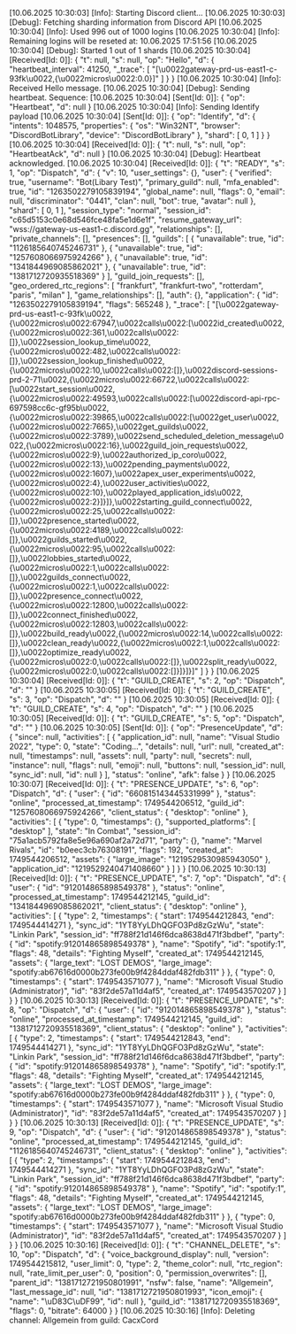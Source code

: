 [10.06.2025 10:30:03] [Info]: Starting Discord client...
[10.06.2025 10:30:03] [Debug]: Fetching sharding information from Discord API
[10.06.2025 10:30:04] [Info]: Used 996 out of 1000 logins
[10.06.2025 10:30:04] [Info]: Remaining logins will be reseted at: 10.06.2025 17:51:56
[10.06.2025 10:30:04] [Debug]: Started 1 out of 1 shards
[10.06.2025 10:30:04] [Received[Id: 0]]: {
  "t": null,
  "s": null,
  "op": "Hello",
  "d": {
    "heartbeat_interval": 41250,
    "_trace": [
      "[\u0022gateway-prd-us-east1-c-93fk\u0022,{\u0022micros\u0022:0.0}]"
    ]
  }
}
[10.06.2025 10:30:04] [Info]: Received Hello message.
[10.06.2025 10:30:04] [Debug]: Sending heartbeat. Sequence: 
[10.06.2025 10:30:04] [Sent[Id: 0]]: {
  "op": "Heartbeat",
  "d": null
}
[10.06.2025 10:30:04] [Info]: Sending Identify payload
[10.06.2025 10:30:04] [Sent[Id: 0]]: {
  "op": "Identify",
  "d": {
    "intents": 1048575,
    "properties": {
      "os": "Win32NT",
      "browser": "DiscordBotLibrary",
      "device": "DiscordBotLibrary"
    },
    "shard": [
      0,
      1
    ]
  }
}
[10.06.2025 10:30:04] [Received[Id: 0]]: {
  "t": null,
  "s": null,
  "op": "HeartbeatAck",
  "d": null
}
[10.06.2025 10:30:04] [Debug]: Heartbeat acknowledged.
[10.06.2025 10:30:04] [Received[Id: 0]]: {
  "t": "READY",
  "s": 1,
  "op": "Dispatch",
  "d": {
    "v": 10,
    "user_settings": {},
    "user": {
      "verified": true,
      "username": "Bot(Libary Test)",
      "primary_guild": null,
      "mfa_enabled": true,
      "id": "1263502279105839194",
      "global_name": null,
      "flags": 0,
      "email": null,
      "discriminator": "0441",
      "clan": null,
      "bot": true,
      "avatar": null
    },
    "shard": [
      0,
      1
    ],
    "session_type": "normal",
    "session_id": "c65d5153c0e68d546fce48fa5e1d6e1f",
    "resume_gateway_url": "wss://gateway-us-east1-c.discord.gg",
    "relationships": [],
    "private_channels": [],
    "presences": [],
    "guilds": [
      {
        "unavailable": true,
        "id": "1126185640745246731"
      },
      {
        "unavailable": true,
        "id": "1257608066975924266"
      },
      {
        "unavailable": true,
        "id": "1341844969085862021"
      },
      {
        "unavailable": true,
        "id": "1381712720935518369"
      }
    ],
    "guild_join_requests": [],
    "geo_ordered_rtc_regions": [
      "frankfurt",
      "frankfurt-two",
      "rotterdam",
      "paris",
      "milan"
    ],
    "game_relationships": [],
    "auth": {},
    "application": {
      "id": "1263502279105839194",
      "flags": 565248
    },
    "_trace": [
      "[\u0022gateway-prd-us-east1-c-93fk\u0022,{\u0022micros\u0022:67947,\u0022calls\u0022:[\u0022id_created\u0022,{\u0022micros\u0022:361,\u0022calls\u0022:[]},\u0022session_lookup_time\u0022,{\u0022micros\u0022:482,\u0022calls\u0022:[]},\u0022session_lookup_finished\u0022,{\u0022micros\u0022:10,\u0022calls\u0022:[]},\u0022discord-sessions-prd-2-71\u0022,{\u0022micros\u0022:66722,\u0022calls\u0022:[\u0022start_session\u0022,{\u0022micros\u0022:49593,\u0022calls\u0022:[\u0022discord-api-rpc-697598cc6c-gf95b\u0022,{\u0022micros\u0022:39865,\u0022calls\u0022:[\u0022get_user\u0022,{\u0022micros\u0022:7665},\u0022get_guilds\u0022,{\u0022micros\u0022:3789},\u0022send_scheduled_deletion_message\u0022,{\u0022micros\u0022:16},\u0022guild_join_requests\u0022,{\u0022micros\u0022:9},\u0022authorized_ip_coro\u0022,{\u0022micros\u0022:13},\u0022pending_payments\u0022,{\u0022micros\u0022:1607},\u0022apex_user_experiments\u0022,{\u0022micros\u0022:4},\u0022user_activities\u0022,{\u0022micros\u0022:10},\u0022played_application_ids\u0022,{\u0022micros\u0022:2}]}]},\u0022starting_guild_connect\u0022,{\u0022micros\u0022:25,\u0022calls\u0022:[]},\u0022presence_started\u0022,{\u0022micros\u0022:4189,\u0022calls\u0022:[]},\u0022guilds_started\u0022,{\u0022micros\u0022:95,\u0022calls\u0022:[]},\u0022lobbies_started\u0022,{\u0022micros\u0022:1,\u0022calls\u0022:[]},\u0022guilds_connect\u0022,{\u0022micros\u0022:1,\u0022calls\u0022:[]},\u0022presence_connect\u0022,{\u0022micros\u0022:12800,\u0022calls\u0022:[]},\u0022connect_finished\u0022,{\u0022micros\u0022:12803,\u0022calls\u0022:[]},\u0022build_ready\u0022,{\u0022micros\u0022:14,\u0022calls\u0022:[]},\u0022clean_ready\u0022,{\u0022micros\u0022:1,\u0022calls\u0022:[]},\u0022optimize_ready\u0022,{\u0022micros\u0022:0,\u0022calls\u0022:[]},\u0022split_ready\u0022,{\u0022micros\u0022:0,\u0022calls\u0022:[]}]}]}]"
    ]
  }
}
[10.06.2025 10:30:04] [Received[Id: 0]]: {
  "t": "GUILD_CREATE",
  "s": 2,
  "op": "Dispatch",
  "d": ""
}
[10.06.2025 10:30:05] [Received[Id: 0]]: {
  "t": "GUILD_CREATE",
  "s": 3,
  "op": "Dispatch",
  "d": ""
}
[10.06.2025 10:30:05] [Received[Id: 0]]: {
  "t": "GUILD_CREATE",
  "s": 4,
  "op": "Dispatch",
  "d": ""
}
[10.06.2025 10:30:05] [Received[Id: 0]]: {
  "t": "GUILD_CREATE",
  "s": 5,
  "op": "Dispatch",
  "d": ""
}
[10.06.2025 10:30:05] [Sent[Id: 0]]: {
  "op": "PresenceUpdate",
  "d": {
    "since": null,
    "activities": [
      {
        "application_id": null,
        "name": "Visual Studio 2022",
        "type": 0,
        "state": "Coding...",
        "details": null,
        "url": null,
        "created_at": null,
        "timestamps": null,
        "assets": null,
        "party": null,
        "secrets": null,
        "instance": null,
        "flags": null,
        "emoji": null,
        "buttons": null,
        "session_id": null,
        "sync_id": null,
        "id": null
      }
    ],
    "status": "online",
    "afk": false
  }
}
[10.06.2025 10:30:07] [Received[Id: 0]]: {
  "t": "PRESENCE_UPDATE",
  "s": 6,
  "op": "Dispatch",
  "d": {
    "user": {
      "id": "660815143445331999"
    },
    "status": "online",
    "processed_at_timestamp": 1749544206512,
    "guild_id": "1257608066975924266",
    "client_status": {
      "desktop": "online"
    },
    "activities": [
      {
        "type": 0,
        "timestamps": {},
        "supported_platforms": [
          "desktop"
        ],
        "state": "In Combat",
        "session_id": "75a1acb5792fa8e5e96a690af2a72d71",
        "party": {},
        "name": "Marvel Rivals",
        "id": "b0eec3cb76308191",
        "flags": 192,
        "created_at": 1749544206512,
        "assets": {
          "large_image": "1219529530985943050"
        },
        "application_id": "1219529240471408660"
      }
    ]
  }
}
[10.06.2025 10:30:13] [Received[Id: 0]]: {
  "t": "PRESENCE_UPDATE",
  "s": 7,
  "op": "Dispatch",
  "d": {
    "user": {
      "id": "912014865898549378"
    },
    "status": "online",
    "processed_at_timestamp": 1749544212145,
    "guild_id": "1341844969085862021",
    "client_status": {
      "desktop": "online"
    },
    "activities": [
      {
        "type": 2,
        "timestamps": {
          "start": 1749544212843,
          "end": 1749544414271
        },
        "sync_id": "1YT8YyLDhQGFO3Pd8zGzWu",
        "state": "Linkin Park",
        "session_id": "ff788f21d146f6dca8638d471f3bdbef",
        "party": {
          "id": "spotify:912014865898549378"
        },
        "name": "Spotify",
        "id": "spotify:1",
        "flags": 48,
        "details": "Fighting Myself",
        "created_at": 1749544212145,
        "assets": {
          "large_text": "LOST DEMOS",
          "large_image": "spotify:ab67616d0000b273fe00b9f4284ddaf482fdb311"
        }
      },
      {
        "type": 0,
        "timestamps": {
          "start": 1749543571077
        },
        "name": "Microsoft Visual Studio (Administrator)",
        "id": "83f2de57a11d4af5",
        "created_at": 1749543570207
      }
    ]
  }
}
[10.06.2025 10:30:13] [Received[Id: 0]]: {
  "t": "PRESENCE_UPDATE",
  "s": 8,
  "op": "Dispatch",
  "d": {
    "user": {
      "id": "912014865898549378"
    },
    "status": "online",
    "processed_at_timestamp": 1749544212145,
    "guild_id": "1381712720935518369",
    "client_status": {
      "desktop": "online"
    },
    "activities": [
      {
        "type": 2,
        "timestamps": {
          "start": 1749544212843,
          "end": 1749544414271
        },
        "sync_id": "1YT8YyLDhQGFO3Pd8zGzWu",
        "state": "Linkin Park",
        "session_id": "ff788f21d146f6dca8638d471f3bdbef",
        "party": {
          "id": "spotify:912014865898549378"
        },
        "name": "Spotify",
        "id": "spotify:1",
        "flags": 48,
        "details": "Fighting Myself",
        "created_at": 1749544212145,
        "assets": {
          "large_text": "LOST DEMOS",
          "large_image": "spotify:ab67616d0000b273fe00b9f4284ddaf482fdb311"
        }
      },
      {
        "type": 0,
        "timestamps": {
          "start": 1749543571077
        },
        "name": "Microsoft Visual Studio (Administrator)",
        "id": "83f2de57a11d4af5",
        "created_at": 1749543570207
      }
    ]
  }
}
[10.06.2025 10:30:13] [Received[Id: 0]]: {
  "t": "PRESENCE_UPDATE",
  "s": 9,
  "op": "Dispatch",
  "d": {
    "user": {
      "id": "912014865898549378"
    },
    "status": "online",
    "processed_at_timestamp": 1749544212145,
    "guild_id": "1126185640745246731",
    "client_status": {
      "desktop": "online"
    },
    "activities": [
      {
        "type": 2,
        "timestamps": {
          "start": 1749544212843,
          "end": 1749544414271
        },
        "sync_id": "1YT8YyLDhQGFO3Pd8zGzWu",
        "state": "Linkin Park",
        "session_id": "ff788f21d146f6dca8638d471f3bdbef",
        "party": {
          "id": "spotify:912014865898549378"
        },
        "name": "Spotify",
        "id": "spotify:1",
        "flags": 48,
        "details": "Fighting Myself",
        "created_at": 1749544212145,
        "assets": {
          "large_text": "LOST DEMOS",
          "large_image": "spotify:ab67616d0000b273fe00b9f4284ddaf482fdb311"
        }
      },
      {
        "type": 0,
        "timestamps": {
          "start": 1749543571077
        },
        "name": "Microsoft Visual Studio (Administrator)",
        "id": "83f2de57a11d4af5",
        "created_at": 1749543570207
      }
    ]
  }
}
[10.06.2025 10:30:16] [Received[Id: 0]]: {
  "t": "CHANNEL_DELETE",
  "s": 10,
  "op": "Dispatch",
  "d": {
    "voice_background_display": null,
    "version": 1749544215812,
    "user_limit": 0,
    "type": 2,
    "theme_color": null,
    "rtc_region": null,
    "rate_limit_per_user": 0,
    "position": 0,
    "permission_overwrites": [],
    "parent_id": "1381712721950801991",
    "nsfw": false,
    "name": "Allgemein",
    "last_message_id": null,
    "id": "1381712721950801993",
    "icon_emoji": {
      "name": "\uD83C\uDF99",
      "id": null
    },
    "guild_id": "1381712720935518369",
    "flags": 0,
    "bitrate": 64000
  }
}
[10.06.2025 10:30:16] [Info]: Deleting channel: Allgemein from guild: CacxCord
